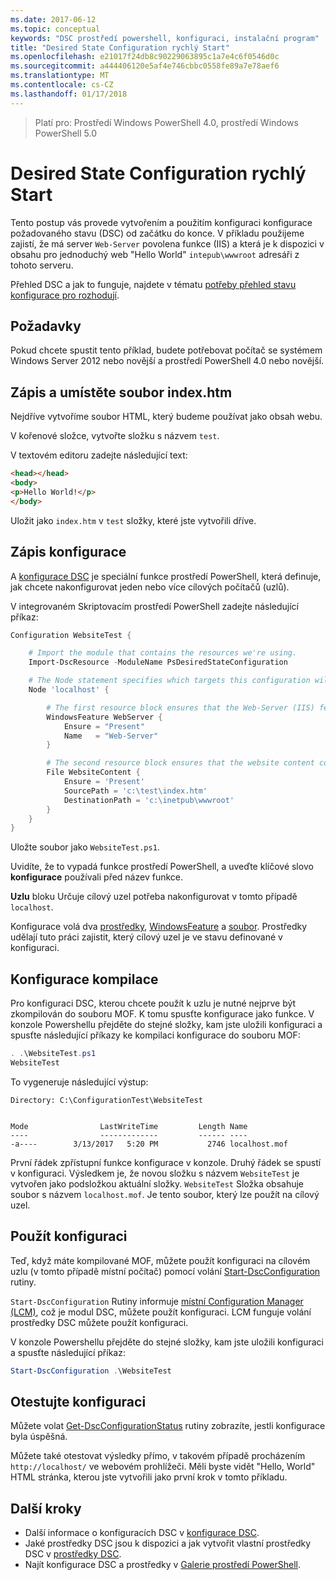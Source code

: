 ```yaml
---
ms.date: 2017-06-12
ms.topic: conceptual
keywords: "DSC prostředí powershell, konfiguraci, instalační program"
title: "Desired State Configuration rychlý Start"
ms.openlocfilehash: e21017f24db8c90229063895c1a7e4c6f0546d0c
ms.sourcegitcommit: a444406120e5af4e746cbbc0558fe89a7e78aef6
ms.translationtype: MT
ms.contentlocale: cs-CZ
ms.lasthandoff: 01/17/2018
---
```

> Platí pro: Prostředí Windows PowerShell 4.0, prostředí Windows PowerShell 5.0

# <a name="desired-state-configuration-quick-start"></a>Desired State Configuration rychlý Start

Tento postup vás provede vytvořením a použitím konfiguraci konfigurace požadovaného stavu (DSC) od začátku do konce.
V příkladu použijeme zajistí, že má server `Web-Server` povolena funkce (IIS) a která je k dispozici v obsahu pro jednoduchý web "Hello World" `intepub\wwwroot` adresáři z tohoto serveru.

Přehled DSC a jak to funguje, najdete v tématu [potřeby přehled stavu konfigurace pro rozhodují](decisionMaker.md).

## <a name="requirements"></a>Požadavky

Pokud chcete spustit tento příklad, budete potřebovat počítač se systémem Windows Server 2012 nebo novější a prostředí PowerShell 4.0 nebo novější.

## <a name="write-and-place-the-indexhtm-file"></a>Zápis a umístěte soubor index.htm

Nejdříve vytvoříme soubor HTML, který budeme používat jako obsah webu.

V kořenové složce, vytvořte složku s názvem `test`.

V textovém editoru zadejte následující text:

```html
<head></head>
<body>
<p>Hello World!</p>
</body>
```

Uložit jako `index.htm` v `test` složky, které jste vytvořili dříve. 

## <a name="write-the-configuration"></a>Zápis konfigurace

A [konfigurace DSC](configurations.md) je speciální funkce prostředí PowerShell, která definuje, jak chcete nakonfigurovat jeden nebo více cílových počítačů (uzlů).

V integrovaném Skriptovacím prostředí PowerShell zadejte následující příkaz:

```powershell
Configuration WebsiteTest {

    # Import the module that contains the resources we're using.
    Import-DscResource -ModuleName PsDesiredStateConfiguration

    # The Node statement specifies which targets this configuration will be applied to.
    Node 'localhost' {

        # The first resource block ensures that the Web-Server (IIS) feature is enabled.
        WindowsFeature WebServer {
            Ensure = "Present"
            Name   = "Web-Server"
        }

        # The second resource block ensures that the website content copied to the website root folder.
        File WebsiteContent {
            Ensure = 'Present'
            SourcePath = 'c:\test\index.htm'
            DestinationPath = 'c:\inetpub\wwwroot'
        }
    }
}
```

Uložte soubor jako `WebsiteTest.ps1`.

Uvidíte, že to vypadá funkce prostředí PowerShell, a uveďte klíčové slovo **konfigurace** používali před název funkce.

**Uzlu** bloku Určuje cílový uzel potřeba nakonfigurovat v tomto případě `localhost`.

Konfigurace volá dva [prostředky](resources.md), [WindowsFeature](windowsFeatureResource.md) a [soubor](fileResource.md).
Prostředky udělají tuto práci zajistit, který cílový uzel je ve stavu definované v konfiguraci.

## <a name="compile-the-configuration"></a>Konfigurace kompilace

Pro konfiguraci DSC, kterou chcete použít k uzlu je nutné nejprve být zkompilován do souboru MOF.
K tomu spusťte konfigurace jako funkce.
V konzole Powershellu přejděte do stejné složky, kam jste uložili konfiguraci a spusťte následující příkazy ke kompilaci konfigurace do souboru MOF:

```powershell
. .\WebsiteTest.ps1
WebsiteTest
```

To vygeneruje následující výstup:

```
Directory: C:\ConfigurationTest\WebsiteTest


Mode                LastWriteTime         Length Name
----                -------------         ------ ----
-a----        3/13/2017   5:20 PM           2746 localhost.mof
```

První řádek zpřístupní funkce konfigurace v konzole.
Druhý řádek se spustí v konfiguraci.
Výsledkem je, že novou složku s názvem `WebsiteTest` je vytvořen jako podsložkou aktuální složky.
`WebsiteTest` Složka obsahuje soubor s názvem `localhost.mof`.
Je tento soubor, který lze použít na cílový uzel.

## <a name="apply-the-configuration"></a>Použít konfiguraci

Teď, když máte kompilované MOF, můžete použít konfiguraci na cílovém uzlu (v tomto případě místní počítač) pomocí volání [Start-DscConfiguration](/reference/5.1/PSDesiredStateConfiguration/Start-DscConfiguration) rutiny.

`Start-DscConfiguration` Rutiny informuje [místní Configuration Manager (LCM)](metaConfig.md), což je modul DSC, můžete použít konfiguraci.
LCM funguje volání prostředky DSC můžete použít konfiguraci.

V konzole Powershellu přejděte do stejné složky, kam jste uložili konfiguraci a spusťte následující příkaz:

```powershell
Start-DscConfiguration .\WebsiteTest
```

## <a name="test-the-configuration"></a>Otestujte konfiguraci

Můžete volat [Get-DscConfigurationStatus](/reference/5.1/PSDesiredStateConfiguration/Get-DscConfigurationStatus) rutiny zobrazíte, jestli konfigurace byla úspěšná. 

Můžete také otestovat výsledky přímo, v takovém případě procházením `http://localhost/` ve webovém prohlížeči.
Měli byste vidět "Hello, World" HTML stránka, kterou jste vytvořili jako první krok v tomto příkladu.

## <a name="next-steps"></a>Další kroky

- Další informace o konfiguracích DSC v [konfigurace DSC](configurations.md).
- Jaké prostředky DSC jsou k dispozici a jak vytvořit vlastní prostředky DSC v [prostředky DSC](resources.md).
- Najít konfigurace DSC a prostředky v [Galerie prostředí PowerShell](https://www.powershellgallery.com/).



